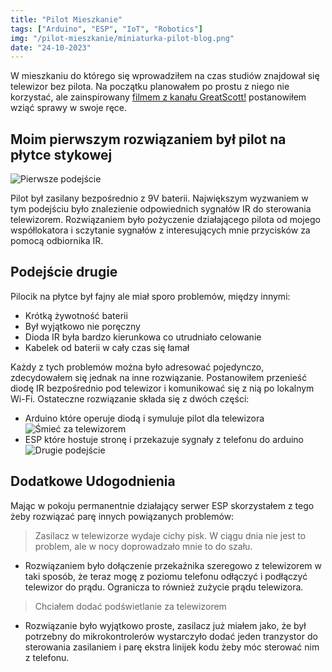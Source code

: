 ```yaml
---
title: "Pilot Mieszkanie"
tags: ["Arduino", "ESP", "IoT", "Robotics"]
img: "/pilot-mieszkanie/miniaturka-pilot-blog.png"
date: "24-10-2023"
---
```


W mieszkaniu do którego się wprowadziłem na czas studiów znajdował się telewizor bez pilota.
Na początku planowałem po prostu z niego nie korzystać, ale zainspirowany [filmem z kanału GreatScott!](https://youtu.be/j1V2I-otdzk) postanowiłem wziąć sprawy w swoje ręce.

## Moim pierwszym rozwiązaniem był pilot na płytce stykowej

![Pierwsze podejście](/pilot-mieszkanie/prosty-pilot.png)

Pilot był zasilany bezpośrednio z 9V baterii.
Największym wyzwaniem w tym podejściu było znalezienie odpowiednich sygnałów IR do sterowania telewizorem.
Rozwiązaniem było pożyczenie działającego pilota od mojego współlokatora i sczytanie sygnałów z interesujących mnie przycisków za pomocą odbiornika IR.

## Podejście drugie

Pilocik na płytce był fajny ale miał sporo problemów, między innymi:

- Krótką żywotność baterii
- Był wyjątkowo nie poręczny
- Dioda IR była bardzo kierunkowa co utrudniało celowanie
- Kabelek od baterii w cały czas się łamał

Każdy z tych problemów można było adresować pojedynczo, zdecydowałem się jednak na inne rozwiązanie.
Postanowiłem przenieść diodę IR bezpośrednio pod telewizor i komunikować się z nią po lokalnym Wi-Fi.
Ostateczne rozwiązanie składa się z dwóch części:

- Arduino które operuje diodą i symuluje pilot dla telewizora
  ![Śmieć za telewizorem](/pilot-mieszkanie/smiec-za-telewizorem.png)
- ESP które hostuje stronę i przekazuje sygnały z telefonu do arduino
  ![Drugie podejście](/pilot-mieszkanie/pilot-online.png)

## Dodatkowe Udogodnienia

Mając w pokoju permanentnie działający serwer ESP skorzystałem z tego żeby rozwiązać parę innych powiązanych problemów:

> Zasilacz w telewizorze wydaje cichy pisk. W ciągu dnia nie jest to problem, ale w nocy doprowadzało mnie to do szału.

- Rozwiązaniem było dołączenie przekaźnika szeregowo z telewizorem w taki sposób, że teraz mogę z poziomu telefonu odłączyć i podłączyć telewizor do prądu. Ogranicza to również zużycie prądu telewizora.

> Chciałem dodać podświetlanie za telewizorem

- Rozwiązanie było wyjątkowo proste, zasilacz już miałem jako, że był potrzebny do mikrokontrolerów wystarczyło dodać jeden tranzystor do sterowania zasilaniem i parę ekstra linijek kodu żeby móc sterować nim z telefonu.
